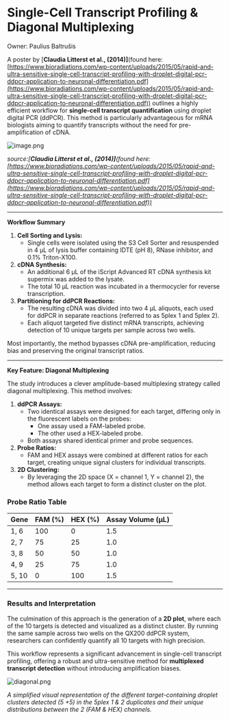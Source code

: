 # Single-Cell Transcript Profiling & Diagonal Multiplexing

Owner: Paulius Baltrušis

A poster by [**Claudia Litterst et al., (2014)]**(found here:[https://www.bioradiations.com/wp-content/uploads/2015/05/rapid-and-ultra-sensitive-single-cell-transcript-profiling-with-droplet-digital-pcr-ddpcr-application-to-neuronal-differentiation.pdf](https://www.bioradiations.com/wp-content/uploads/2015/05/rapid-and-ultra-sensitive-single-cell-transcript-profiling-with-droplet-digital-pcr-ddpcr-application-to-neuronal-differentiation.pdf)) outlines a highly efficient workflow for **single-cell transcript quantification** using droplet digital PCR (ddPCR). This method is particularly advantageous for mRNA biologists aiming to quantify transcripts without the need for pre-amplification of cDNA.

![image.png](Single-Cell%20Transcript%20Profiling%20&%20Diagonal%20Multip%201261bbe397bb81729777d3a28546a772/image.png)

*source:[**Claudia Litterst et al., (2014)]**(found here:[https://www.bioradiations.com/wp-content/uploads/2015/05/rapid-and-ultra-sensitive-single-cell-transcript-profiling-with-droplet-digital-pcr-ddpcr-application-to-neuronal-differentiation.pdf](https://www.bioradiations.com/wp-content/uploads/2015/05/rapid-and-ultra-sensitive-single-cell-transcript-profiling-with-droplet-digital-pcr-ddpcr-application-to-neuronal-differentiation.pdf))*

---

**Workflow Summary**

1. **Cell Sorting and Lysis:**
    - Single cells were isolated using the S3 Cell Sorter and resuspended in 4 µL of lysis buffer containing IDTE (pH 8), RNase inhibitor, and 0.1% Triton-X100.
2. **cDNA Synthesis:**
    - An additional 6 µL of the iScript Advanced RT cDNA synthesis kit supermix was added to the lysate.
    - The total 10 µL reaction was incubated in a thermocycler for reverse transcription.
3. **Partitioning for ddPCR Reactions:**
    - The resulting cDNA was divided into two 4 µL aliquots, each used for ddPCR in separate reactions (referred to as 5plex 1 and 5plex 2).
    - Each aliquot targeted five distinct mRNA transcripts, achieving detection of 10 unique targets per sample across two wells.

Most importantly, the method bypasses cDNA pre-amplification, reducing bias and preserving the original transcript ratios.

---

**Key Feature: Diagonal Multiplexing**

The study introduces a clever amplitude-based multiplexing strategy called diagonal multiplexing. This method involves:

1. **ddPCR Assays:**
    - Two identical assays were designed for each target, differing only in the fluorescent labels on the probes:
        - One assay used a FAM-labeled probe.
        - The other used a HEX-labeled probe.
    - Both assays shared identical primer and probe sequences.
2. **Probe Ratios:**
    - FAM and HEX assays were combined at different ratios for each target, creating unique signal clusters for individual transcripts.
3. **2D Clustering:**
    - By leveraging the 2D space (X = channel 1, Y = channel 2), the method allows each target to form a distinct cluster on the plot.

### **Probe Ratio Table**

| **Gene** | **FAM (%)** | **HEX (%)** | **Assay Volume (µL)** |
| --- | --- | --- | --- |
| 1, 6 | 100 | 0 | 1.5 |
| 2, 7 | 75 | 25 | 1.0 |
| 3, 8 | 50 | 50 | 1.0 |
| 4, 9 | 25 | 75 | 1.0 |
| 5, 10 | 0 | 100 | 1.5 |

---

### **Results and Interpretation**

The culmination of this approach is the generation of a **2D plot**, where each of the 10 targets is detected and visualized as a distinct cluster. By running the same sample across two wells on the QX200 ddPCR system, researchers can confidently quantify all 10 targets with high precision.

This workflow represents a significant advancement in single-cell transcript profiling, offering a robust and ultra-sensitive method for **multiplexed transcript detection** without introducing amplification biases.

![diagonal.png](Single-Cell%20Transcript%20Profiling%20&%20Diagonal%20Multip%201261bbe397bb81729777d3a28546a772/diagonal.png)

*A simplified visual representation of the different target-containing droplet clusters detected (5 +5) in the 5plex 1 & 2 duplicates and their unique distributions between the 2 (FAM & HEX) channels.*